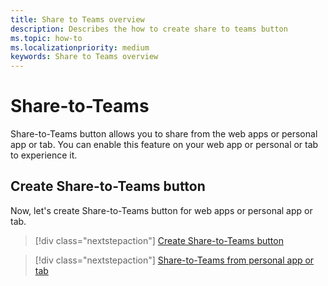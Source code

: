 ```yaml
---
title: Share to Teams overview
description: Describes the how to create share to teams button
ms.topic: how-to
ms.localizationpriority: medium
keywords: Share to Teams overview
---
```


# Share-to-Teams

Share-to-Teams button allows you to share from the web apps or personal app or tab. You can enable this feature on your web app or personal or tab to experience it.

## Create Share-to-Teams button

Now, let's create Share-to-Teams button for web apps or personal app or tab.

> [!div class="nextstepaction"]
> [Create Share-to-Teams button](share-to-teams.md)

> [!div class="nextstepaction"]
> [Share-to-Teams from personal app or tab](share-to-teams%20from%20personal%20app%20or%20tab.md)